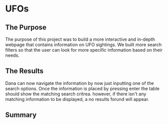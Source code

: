 # UFOs

## The Purpose

The purpose of this project was to build a more interactive and in-depth webpage that contains information on UFO sightings. We built more search filters so that 
the user can look for more specific information based on their needs.


## The Results

Dana can now navigate the information by now just inputting one of the search options. Once the information is placed by pressing enter the table should show the 
matching search critrea. however, if there isn't any matching information to be displayed, a no results forund will appear. 

## Summary
